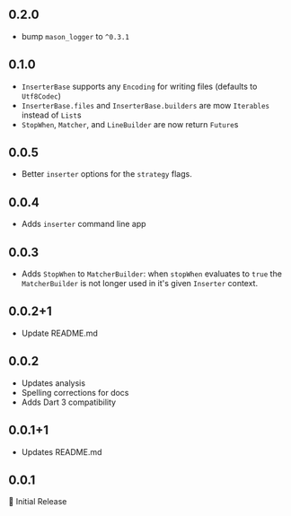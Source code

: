 ## 0.2.0

- bump `mason_logger` to `^0.3.1`

## 0.1.0

- `InserterBase` supports any `Encoding` for writing files (defaults to `Utf8Codec`)
- `InserterBase.files` and `InserterBase.builders` are mow `Iterables` instead of `List`s
- `StopWhen`, `Matcher`, and `LineBuilder` are now return `Future`s

## 0.0.5

- Better `inserter` options for the `strategy` flags.

## 0.0.4

- Adds `inserter` command line app

## 0.0.3

- Adds `StopWhen` to `MatcherBuilder`: when `stopWhen` evaluates to `true` the `MatcherBuilder` is not longer used in it's given `Inserter` context.

## 0.0.2+1

- Update README.md

## 0.0.2

- Updates analysis
- Spelling corrections for docs
- Adds Dart 3 compatibility

## 0.0.1+1

- Updates README.md

## 0.0.1

🎉 Initial Release
